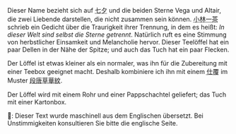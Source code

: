 <p>Dieser Name bezieht sich auf <abbr title="tanabata">七夕</abbr> und die beiden Sterne Vega und Altair, die zwei Liebende darstellen, die nicht zusammen sein können. <abbr title="Kobayashi Issa">小林一茶</abbr> schrieb ein Gedicht über die Traurigkeit ihrer Trennung, in dem es heißt: <em>In dieser Welt sind selbst die Sterne getrennt</em>. Natürlich ruft es eine Stimmung von herbstlicher Einsamkeit und Melancholie hervor. Dieser Teelöffel hat ein paar Dellen in der Nähe der Spitze; und auch das Tuch hat ein paar Flecken.</p>
<p>Der Löffel ist etwas kleiner als ein normaler, was ihn für die Zubereitung mit einer Teebox geeignet macht. Deshalb kombiniere ich ihn mit einem <abbr title="shifuku, Seidenbeutel">仕覆</abbr> im Muster <abbr title="Step Arabesque Flower">段唐草華紋</abbr>.</p>
<p>Der Löffel wird mit einem Rohr und einer Pappschachtel geliefert; das Tuch mit einer Kartonbox.</p>
👾: Dieser Text wurde maschinell aus dem Englischen übersetzt. Bei Unstimmigkeiten konsultieren Sie bitte die englische Seite.
